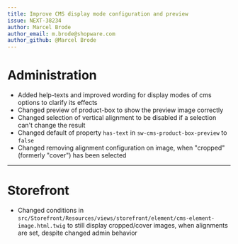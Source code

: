 ```yaml
---
title: Improve CMS display mode configuration and preview
issue: NEXT-38234
author: Marcel Brode
author_email: m.brode@shopware.com
author_github: @Marcel Brode
---
```

# Administration
* Added help-texts and improved wording for display modes of cms options to clarify its effects 
* Changed preview of product-box to show the preview image correctly
* Changed selection of vertical alignment to be disabled if a selection can't change the result
* Changed default of property `has-text` in `sw-cms-product-box-preview` to `false`
* Changed removing alignment configuration on image, when "cropped" (formerly "cover") has been selected
___
# Storefront
* Changed conditions in `src/Storefront/Resources/views/storefront/element/cms-element-image.html.twig` to still display cropped/cover images, when alignments are set, despite changed admin behavior
